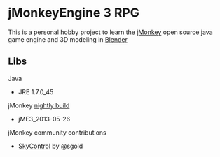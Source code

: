 # jMonkeyEngine 3 RPG

This is a personal hobby project to learn the [jMonkey](http://jmonkeyengine.org/) open source java game engine and 3D modeling in [Blender](http://www.blender.org/)

## Libs

Java 
- JRE 1.7.0_45

jMonkey [nightly build](http://nightly.jmonkeyengine.org/)
- jME3_2013-05-26

jMonkey community contributions
- [SkyControl](https://code.google.com/p/jme3-utilities/) by @sgold 